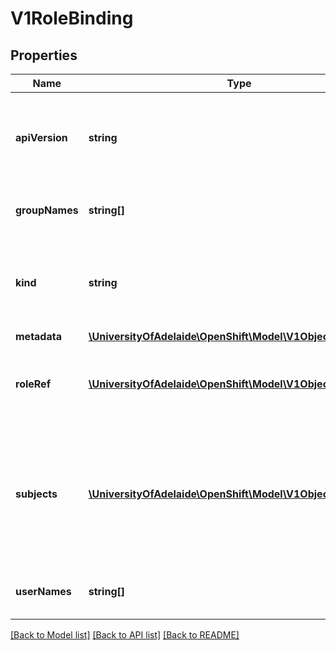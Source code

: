 # V1RoleBinding

## Properties
Name | Type | Description | Notes
------------ | ------------- | ------------- | -------------
**apiVersion** | **string** | APIVersion defines the versioned schema of this representation of an object. Servers should convert recognized schemas to the latest internal value, and may reject unrecognized values. More info: http://releases.k8s.io/HEAD/docs/devel/api-conventions.md#resources | [optional] 
**groupNames** | **string[]** | GroupNames holds all the groups directly bound to the role. This field should only be specified when supporting legacy clients and servers. See Subjects for further details. | 
**kind** | **string** | Kind is a string value representing the REST resource this object represents. Servers may infer this from the endpoint the client submits requests to. Cannot be updated. In CamelCase. More info: http://releases.k8s.io/HEAD/docs/devel/api-conventions.md#types-kinds | [optional] 
**metadata** | [**\UniversityOfAdelaide\OpenShift\Model\V1ObjectMeta**](V1ObjectMeta.md) | Standard object&#39;s metadata. | [optional] 
**roleRef** | [**\UniversityOfAdelaide\OpenShift\Model\V1ObjectReference**](V1ObjectReference.md) | RoleRef can only reference the current namespace and the global namespace. If the RoleRef cannot be resolved, the Authorizer must return an error. Since Policy is a singleton, this is sufficient knowledge to locate a role. | 
**subjects** | [**\UniversityOfAdelaide\OpenShift\Model\V1ObjectReference[]**](V1ObjectReference.md) | Subjects hold object references to authorize with this rule. This field is ignored if UserNames or GroupNames are specified to support legacy clients and servers. Thus newer clients that do not need to support backwards compatibility should send only fully qualified Subjects and should omit the UserNames and GroupNames fields. Clients that need to support backwards compatibility can use this field to build the UserNames and GroupNames. | 
**userNames** | **string[]** | UserNames holds all the usernames directly bound to the role. This field should only be specified when supporting legacy clients and servers. See Subjects for further details. | 

[[Back to Model list]](../README.md#documentation-for-models) [[Back to API list]](../README.md#documentation-for-api-endpoints) [[Back to README]](../README.md)



